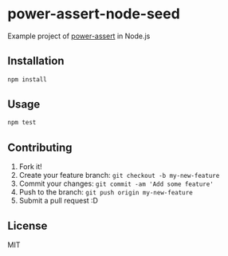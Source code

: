# power-assert-node-seed

Example project of [power-assert](https://github.com/twada/power-assert "power-assert") in Node.js

## Installation

``` sh
npm install
```

## Usage

``` sh
npm test
```

## Contributing

1. Fork it!
2. Create your feature branch: `git checkout -b my-new-feature`
3. Commit your changes: `git commit -am 'Add some feature'`
4. Push to the branch: `git push origin my-new-feature`
5. Submit a pull request :D

## License

MIT

